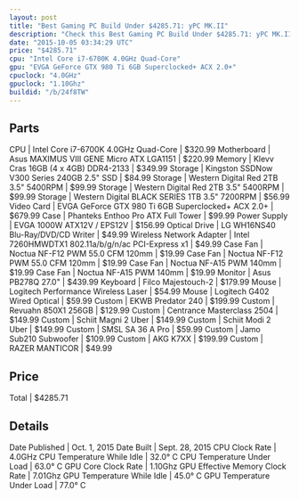 ```yaml
---
layout: post
title: "Best Gaming PC Build Under $4285.71: yPC MK.II"
description: "Check this Best Gaming PC Build Under $4285.71: yPC MK.II. CPU: Intel Core i7-6700K 4.0GHz Quad-Core, Motherboard: Asus MAXIMUS VIII GENE Micro ATX LGA1151, Memory: Klevv "
date: "2015-10-05 03:34:29 UTC"
price: "$4285.71"
cpu: "Intel Core i7-6700K 4.0GHz Quad-Core"
gpu: "EVGA GeForce GTX 980 Ti 6GB Superclocked+ ACX 2.0+"
cpuclock: "4.0GHz"
gpuclock: "1.10Ghz"
buildid: "/b/24f8TW"
---
```


## Parts

CPU | Intel Core i7-6700K 4.0GHz Quad-Core | $320.99
Motherboard | Asus MAXIMUS VIII GENE Micro ATX LGA1151 | $220.99
Memory | Klevv Cras 16GB (4 x 4GB) DDR4-2133 | $349.99
Storage | Kingston SSDNow V300 Series 240GB 2.5" SSD | $84.99
Storage | Western Digital Red 2TB 3.5" 5400RPM | $99.99
Storage | Western Digital Red 2TB 3.5" 5400RPM | $99.99
Storage | Western Digital BLACK SERIES 1TB 3.5" 7200RPM | $56.99
Video Card | EVGA GeForce GTX 980 Ti 6GB Superclocked+ ACX 2.0+ | $679.99
Case | Phanteks Enthoo Pro ATX Full Tower | $99.99
Power Supply | EVGA 1000W ATX12V / EPS12V | $156.99
Optical Drive | LG WH16NS40 Blu-Ray/DVD/CD Writer | $49.99
Wireless Network Adapter | Intel 7260HMWDTX1 802.11a/b/g/n/ac PCI-Express x1 | $49.99
Case Fan | Noctua NF-F12 PWM 55.0 CFM 120mm | $19.99
Case Fan | Noctua NF-F12 PWM 55.0 CFM 120mm | $19.99
Case Fan | Noctua NF-A15 PWM 140mm | $19.99
Case Fan | Noctua NF-A15 PWM 140mm | $19.99
Monitor | Asus PB278Q 27.0" | $439.99
Keyboard | Filco Majestouch-2 | $179.99
Mouse | Logitech Performance Wireless Laser | $54.99
Mouse | Logitech G402 Wired Optical | $59.99
Custom | EKWB Predator 240 | $199.99
Custom | Revuahn 850X1 256GB | $129.99
Custom | Centrance Masterclass 2504 | $149.99
Custom | Schiit Magni 2 Uber | $149.99
Custom | Schiit Modi 2 Uber | $149.99
Custom | SMSL SA 36 A Pro | $59.99
Custom | Jamo Sub210 Subwoofer | $109.99
Custom | AKG K7XX | $199.99
Custom | RAZER MANTICOR | $49.99

## Price

Total | $4285.71

## Details

Date Published | Oct. 1, 2015
Date Built | Sept. 28, 2015
CPU Clock Rate | 4.0GHz
CPU Temperature While Idle | 32.0° C
CPU Temperature Under Load | 63.0° C
GPU Core Clock Rate | 1.10Ghz
GPU Effective Memory Clock Rate | 7.01Ghz
GPU Temperature While Idle | 45.0° C
GPU Temperature Under Load | 77.0° C